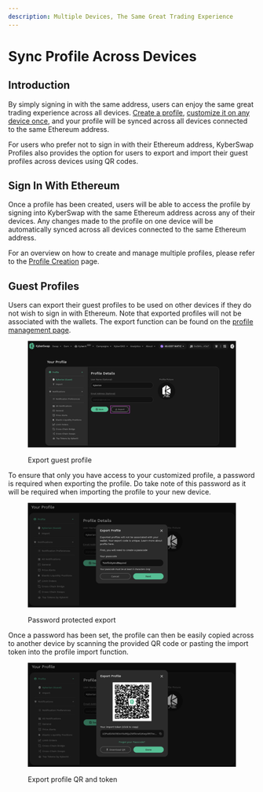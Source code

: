 ```yaml
---
description: Multiple Devices, The Same Great Trading Experience
---
```


# Sync Profile Across Devices

## Introduction

By simply signing in with the same address, users can enjoy the same great trading experience across all devices. [Create a profile](profile-creation.md), [customize it on any device once](profile-customization.md), and your profile will be synced  across all devices connected to the same Ethereum address.

For users who prefer not to sign in with their Ethereum address, KyberSwap Profiles also provides the option for users to export and import their guest profiles across devices using QR codes.

## Sign In With Ethereum

Once a profile has been created, users will be able to access the profile by signing into KyberSwap with the same Ethereum address across any of their devices. Any changes made to the profile on one device will be automatically synced across all devices connected to the same Ethereum address.

For an overview on how to create and manage multiple profiles, please refer to the [Profile Creation](profile-creation.md) page.

## Guest Profiles

Users can export their guest profiles to be used on other devices if they do not wish to sign in with Ethereum. Note that exported profiles will not be associated with the wallets. The export function can be found on the [profile management page](https://kyberswap.com/manage/profile).

<figure><img src="../../../.gitbook/assets/UserProfile_ExportButton.png" alt=""><figcaption><p>Export guest profile</p></figcaption></figure>

To ensure that only you have access to your customized profile, a password is required when exporting the profile. Do take note of this password as it will be required when importing the profile to your new device.

<figure><img src="../../../.gitbook/assets/UserProfile_ExportPassword.png" alt=""><figcaption><p>Password protected export</p></figcaption></figure>

Once a password has been set, the profile can then be easily copied across to another device by scanning the provided QR code or pasting the import token into the profile import function.

<figure><img src="../../../.gitbook/assets/UserProfile_ExportProfilePreview.png" alt=""><figcaption><p>Export profile QR and token</p></figcaption></figure>

